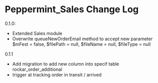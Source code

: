 # Peppermint_Sales Change Log

0.1.0:
- Extended Sales module
- Overwrite queueNewOrderEmail method to accept new parameter $mFest = false, $filePath = null, $fileName = null, $fileType = null

0.1.1
- Add migration to add new column into specif table rockar_order_additional
- trigger at tracking order in transit / arrived
